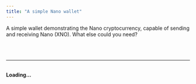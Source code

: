 ```yaml
---
title: "A simple Nano wallet"
---
```


A simple wallet demonstrating the Nano cryptocurrency, capable of sending and receiving Nano (XNO). What else could you need?



<br><br>
<div id="walletDiv">
	<hr><br><strong id="msg">Loading...</strong><br>
</div>


<script src="https://cdn.jsdelivr.net/npm/nanocurrency/dist/nanocurrency.umd.js"></script>
<script>
'use strict';

const WORK_LOCAL = false;			// If false, work is requested from Nano Node
const SEED_ALPHABET_REGEX = new RegExp('^[0123456789abcdefABCDEF]{64}$');
  
var accountData = {};
accountData['XNO'] = {representative:'nano_1center16ci77qw5w69ww8sy4i4bfmgfhr81ydzpurm91cauj11jn6y3uc5y', 
						exchangeAddress:"nano_35h9s5h1z5xngccfcmtg8x858fbej16fyhhmrhcqyjqckeep9zognsmcwxqk",
						server:'https://proxy.powernode.cc/proxy', //'https://mynano.ninja/api/node';
						socket: 'wss://ws.powernode.cc/'}; // 'wss://ws.mynano.ninja/';
						
//////////////////////////////////////////////////////// All crypto helper functions

generateHTML('XNO');

let generateSeed = {};
let unitFromRaw = {};
let rawFromUnit = {};
let getAccountBalance = {};
let unpackSeed = {};
let receive = {};
let sendTo = {};
let checkSeed = {};
let getPending = {};

generateSeed['XNO'] = async function() {
	let preseed = await NanoCurrency.generateSeed();
	return preseed.toUpperCase();
};

checkSeed['XNO'] = function(seed) {	
	let seedPass = true;
	try { NanoCurrency.deriveSecretKey(seed, 0); }
	catch { seedPass = false; }
	return seedPass;
};

unpackSeed['XNO'] = function() {
	const privateKey = NanoCurrency.deriveSecretKey(accountData['XNO'].seed, 0);
	const publicKey = NanoCurrency.derivePublicKey(privateKey);
	const address = NanoCurrency.deriveAddress(publicKey).replace('xrb_', 'nano_');
	return {privateKey: privateKey, publicKey: publicKey, address: address};
}

unitFromRaw['XNO'] = function(bal) {
	let n = bal.toString();
	
	while (n.length < 30 + 1) {
		n = '0' + n;
	}
	let whole = n.substring(0, n.length - 30);	
	
	let cut = 0;
	while (n[n.length - 1 - cut] == '0' && cut < 30 - 2) cut++;
	let fraction = n.substring(n.length - 30, n.length - cut);
	
	return whole + '.' + fraction;	
	//return displayMoney(NanoCurrency.convert(bal, {from: 'raw', to: 'Nano'}));
};

rawFromUnit['XNO'] = function(bal) {	
	let parts = bal.toString().split(".");	
	let whole = parts[0];
	let fraction = '';
	if (parts.length > 1) fraction = parts[1];
	while (fraction.length < 30) {
		fraction += '0';
	}
	return `${whole}${fraction}`;	
}

getAccountBalance['XNO'] = function() {return post(accountData['XNO'].server, { action: 'account_balance',  account: accountData['XNO'].address });};
getPending['XNO'] = async function() {return (await post(accountData['XNO'].server, {action: 'pending', account: accountData['XNO'].address, source:true})).blocks;};

receive['XNO'] = async function(hash) {return nanoReceive('XNO', hash);};
async function nanoReceive(symbol, hash) {
	let coinTypeData = accountData[symbol];
	const {privateKey, publicKey, address} = unpackSeed[symbol]();
	console.log('Receiving in address '+ address +' from block '+ hash);
	let blockInfo = await post(coinTypeData.server, {action: 'block_info', json_block: true, hash: hash});
	let accountInfo = await post(coinTypeData.server, {action: 'account_info', representative: true, account: address});
	let old_balance = accountInfo.balance;
	let previous = accountInfo.frontier;
	let representative = accountInfo.representative;
	let work_input = accountInfo.frontier;
	
	// If this is the first block in the account (Open), it has some specific requirements
	if (old_balance === undefined) { // Receive (Open) Block -- https://docs.nano.org/integration-guides/key-management/#first-receive-transaction
		old_balance = '0';
		previous = '0'.padStart(64, '0');
		representative = coinTypeData.representative;
		work_input = publicKey;    // https://docs.nano.org/integration-guides/work-generation/#work-calculation-details
	}
	
	let work = await work_helper(coinTypeData.server, work_input, 'receive', true);		
	function string_add(n1, n2, pad=0) {return (BigInt(n1) + BigInt(n2)).toString().padStart(pad, '0');	}
	
	// hack for BAN
	if (work === undefined) work = null;
	representative = representative.replace('ban_', 'nano_');
	
	// Create receive block
	let block = NanoCurrency.createBlock(privateKey, {
		work: work,
		previous: previous,
		representative: representative,
		balance: string_add(old_balance, blockInfo.amount),
		link: hash
	});
	
	if (symbol == "BAN") {
		block.block.representative = block.block.representative.replace('nano_', 'ban_');
		block.block.account = block.block.account.replace('nano_', 'ban_');
		block.block.account = block.block.account.replace('xrb_', 'ban_');		
		delete block.block.link_as_account;
	}
	
	let formData = {action: 'process', json_block: true, subtype: 'receive', block: block.block};
	if (work === null) {
		formData.do_work = true;
		formData.block.work = undefined;
	}

	console.log('Receiving block:');
	console.log(block);
	return post(coinTypeData.server, formData);
};

sendTo['XNO'] = async function(destination, amt) {nanoSend('XNO', destination, amt);};
async function nanoSend(symbol, destination, amt) {
	const privateKey = NanoCurrency.deriveSecretKey(accountData[symbol].seed, 0);
	let source = accountData[symbol].address;
	console.log('Sending '+ amt +' Nano from address '+ source +' to '+ destination);
	let accountInfo = await post(accountData[symbol].server, {action: 'account_info', representative: true, account: source});
	let work = await work_helper(accountData[symbol].server, accountInfo.frontier, 'send', true);		
	function string_sub(n1, n2, pad=0) {return (BigInt(n1) - BigInt(n2)).toString().padStart(pad, '0');}

	// hack for BAN
	if (work === undefined) work = null;
	accountInfo.representative = accountInfo.representative.replace('ban_', 'nano_');
	destination = destination.replace('ban_', 'nano_');
	
	// Create send block
	let block = NanoCurrency.createBlock(privateKey, {
		work: work,
		previous: accountInfo.frontier,
		representative: accountInfo.representative,
		balance: string_sub(accountInfo.balance, rawFromUnit[symbol](amt)),
		link: destination
	});
	
	if (symbol == "BAN") {
		block.block.representative = block.block.representative.replace('nano_', 'ban_');
		block.block.representative = block.block.representative.replace('xrb_', 'ban_');
		block.block.account = block.block.account.replace('nano_', 'ban_');
		block.block.account = block.block.account.replace('xrb_', 'ban_');
		delete block.block.link_as_account;
	}
	
	let formData = {action: 'process', json_block: true, subtype: 'send', block: block.block};
	if (work === null) {
		formData.do_work = true;
		formData.block.work = undefined;
	}

	console.log('Sending block:');
	console.log(block);
	return post(accountData[symbol].server, formData);
}

async function work_helper(server, hash, subtype) {
	let response = await post(server, { action: 'active_difficulty' });
	let work_threshold = response.network_current;
	if (subtype == 'receive') work_threshold = response.network_receive_current;

	console.log('Computing work for subtype "'+ subtype +'", difficulty: '+ work_threshold +' (work being done locally: '+ WORK_LOCAL +')');
	let work;
	if (WORK_LOCAL) work = await NanoCurrency.computeWork(hash, {workThreshold: work_threshold});
	else work = (await post(server, {action: 'work_generate', hash: hash, difficulty: work_threshold})).work;
	return work;
}

//////////////////////////////////////////////////////// Network websocket

let accountSocket = {};
function joinSocket(symbol) {
	if (accountData[symbol].socket) {
	
		if (accountSocket[symbol] && (accountSocket[symbol].readyState == "OPEN" || accountSocket[symbol].readyState == "CONNECTING")) {
			accountSocket[symbol].onclose = function() {};
			accountSocket[symbol].close();
		}
		accountSocket[symbol] = new WebSocket(accountData[symbol].socket);
		
		accountSocket[symbol].onclose = function() { 
			console.log("Disconnected from " + symbol + " socket for " + accountData[symbol].address); 
			joinSocket(symbol);
		}
		
		accountSocket[symbol].onopen = function() {
			console.log("Attempting to subscribe to " + symbol + " socket for " + accountData[symbol].address);
			return accountSocket[symbol].send(JSON.stringify({
				action: 'subscribe',
				topic: 'confirmation',
				ack: true,
				options: { accounts: [accountData[symbol].address] }
			}));
		}
		
			// Called with each new inbound WebSocket message
		accountSocket[symbol].onmessage = async function(response) {
			let resp = JSON.parse(response.data);
			if (resp.message) {
				console.log(resp);
				if (resp.message.block.account == accountData[symbol].address) flash(symbol + '-balance', unitFromRaw[symbol](resp.message.block.balance));
				if (resp.message.block.account == accountData[symbol].exchangeAddress) receive[symbol](resp.message.hash);
			} else if (resp.ack) console.log("Subscribed to " + symbol + " socket!");
			else console.log(resp);
		}
		
	}
}

//////////////////////////////////////////////////////// Interface with helper functions

async function generateWallet(symbol) {
	D(`import-${symbol}-seed`).value = await generateSeed[symbol](); 
}

async function importWallet(symbol) {
	const seed = D(`import-${symbol}-seed`).value;
	if (!checkSeed[symbol](seed)) showMsg("Invalid seed.");
	else {
		accountData[symbol].seed = seed; 
		const {privateKey, publicKey, address} = await unpackSeed[symbol]();	
		accountData[symbol].address = address;
		flash(`${symbol}-address`, address);	
		await refreshBalance(symbol);
		showMsg(`${symbol} seed loaded.`);	
		joinSocket(symbol);
	}
}

async function refreshBalance(symbol) {
	if (accountData[symbol].address) {
		const balance = await getAccountBalance[symbol]();
		flash(`${symbol}-balance`, unitFromRaw[symbol](balance.balance));
		flash(`${symbol}-balance-pending`, unitFromRaw[symbol](balance.pending));
	}
}

async function cyclePending(symbol) {
	if (accountData[symbol].address) {
		console.log(`Searching for pending ${symbol} transactions...`);
		const pending = await getPending[symbol]();
		for (const block in pending) {
			await receive[symbol](block);
		}
		refreshBalance(symbol);
	} 
}

async function withdraw(symbol) {
	if (BigInt(rawFromUnit[symbol](D(`${symbol}-withdrawal-amount`).value)) > BigInt(rawFromUnit[symbol](D(`${symbol}-balance`).textContent))) {
		showMsg("Insufficient funds.");
		return false;
	}
	if (accountData[symbol].address) {
		await sendTo[symbol](D(`${symbol}-withdrawal-address`).value, D(`${symbol}-withdrawal-amount`).value);	
		refreshBalance(symbol);
		D(`${symbol}-withdrawal-amount`).value = "0.00";
	}
}

function generateHTML(symbol) {
	D('walletDiv').innerHTML += `<br>
	<button onclick="generateWallet('${symbol}')" style="margin-bottom:10px">Generate New Seed</button>&nbsp;&nbsp;&nbsp;<a target="_blank" href="https://nanodrop.io/">Free faucet </a>
	<br>
	<strong>XNO wallet seed (private): </strong><input id="import-${symbol}-seed" type="text" size="30" max="64">
	<button id="loadSeed" onclick="importWallet('${symbol}')">Load Seed</button>

	<br><br><hr><br>
	<strong>Receiving address (public):</strong> <span id="${symbol}-address"></span>
	<br>
	<br><strong>Balance:</strong> <span id="${symbol}-balance">0.00</span> ${symbol} &nbsp;&nbsp;
	<button onclick="refreshBalance('${symbol}')">Refresh</button>
	<br><strong>Arriving balance:</strong> <span id="${symbol}-balance-pending">0.00</span> ${symbol} &nbsp;&nbsp;
	<button onclick="cyclePending('${symbol}')">Receive</button>

	<br><br><hr><br>
	<strong>Destination Address:</strong>
	<input id="${symbol}-withdrawal-address" type="text" size="64" max_length="64" value="">
	<br><strong>Amount:</strong>
	<input id="${symbol}-withdrawal-amount" type="number" step="0.01" min="0.0" size="8" max_length="8" value="0.00">
	<button style="margin-left:20px; margin-top:20px" onclick="withdraw('${symbol}')">Transfer</button>
	<br/><br/>`;
	var input = document.getElementById("import-"+symbol+"-seed");
	if(input){
		input.addEventListener("keyup", function(event) {if (event.keyCode === 13) {event.preventDefault(); document.getElementById("loadSeed").click(); } });
	}
}

//////////////////////////////////////////////////////// General helper functions

function showMsg(str, bold) {
	let e = new Date();
	D('msg').textContent = e.toLocaleTimeString() + ": " + str;
	D('msg').style.backgroundColor = "#dff";
	if (bold) D('msg').style.backgroundColor = "#F00";
	setTimeout(function() {	D('msg').style.backgroundColor = "white";}, 500);
}

function flash(obj, str) {
	D(obj).textContent = str;
	D(obj).style.backgroundColor = "#dff";	
	setTimeout(function() {	D(obj).style.backgroundColor = "white";}, 500);
}

function make(string, myClass) { 
	let myObj = document.createElement(string);
	if (myClass) myObj.classList.add(myClass);
	return myObj;
}

function post(url, params) {
    return new Promise((resolve, reject) => {
        let xhttp = new XMLHttpRequest();
        xhttp.timeout = 10*1000; // 10 seconds
        xhttp.onreadystatechange = function() {
            if (this.readyState == 4 && this.status == 200) {
                try {
                    resolve(JSON.parse(this.responseText));
                    return;
                } catch(e) {
                    console.error('Failed to parse response from node');
                    console.error(this.responseText);
                    reject(e);
                    return;
                }
            } else if (this.readyState == 4 && this.status != 200) {
                console.error('Failed to connect to '+ url);
                reject();
                return;
            }
        };
        xhttp.open("POST", url, true);
        xhttp.setRequestHeader("Content-Type", "application/json");
        xhttp.send(JSON.stringify(params));
    });
}

function D(string) { return document.getElementById(string); }	
	
showMsg("Welcome.");	
</script>
